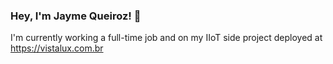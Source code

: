 ### Hey, I'm Jayme Queiroz! 👋

I'm currently working a full-time job and on my IIoT side project deployed at https://vistalux.com.br
